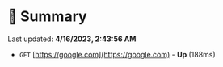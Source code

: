 # 📖 Summary
Last updated: **4/16/2023, 2:43:56 AM**

- `GET` [https://google.com](https://google.com) - **Up** (188ms)

